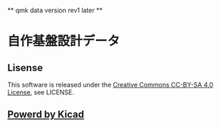 ** qmk data version rev1 later **

# 自作基盤設計データ
## Lisense
This software is released under the [Creative Commons CC-BY-SA 4.0 License](https://creativecommons.org/licenses/by-sa/4.0/legalcode), see LICENSE.



## [Powerd by Kicad](https://kicad.org/)



